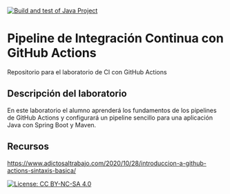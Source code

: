 [![Build and test of Java Project](https://github.com/ETSISI-EMS/ems2024-lab-1-3-ci-github-actions-RafaelAguilar64/actions/workflows/main.yml/badge.svg)](https://github.com/ETSISI-EMS/ems2024-lab-1-3-ci-github-actions-RafaelAguilar64/actions/workflows/main.yml)
# Pipeline de Integración Continua con GitHub Actions

Repositorio para el laboratorio de CI con GitHub Actions

## Descripción del laboratorio

En este laboratorio el alumno aprenderá los fundamentos de los pipelines de GitHub Actions y configurará un pipeline
sencillo para una aplicación Java con Spring Boot y Maven. 

## Recursos
https://www.adictosaltrabajo.com/2020/10/28/introduccion-a-github-actions-sintaxis-basica/

[![License: CC BY-NC-SA 4.0](https://img.shields.io/badge/License-CC_BY--NC--SA_4.0-lightgrey.svg)](https://creativecommons.org/licenses/by-nc-sa/4.0/)
